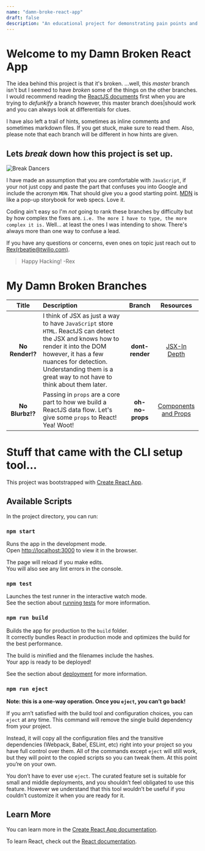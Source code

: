 ```yaml
---
name: "damn-broke-react-app"
draft: false
description: "An educational project for demonstrating pain points and common errors developers find when building ReactJS applications."
---
```


# Welcome to my Damn Broken React App

The idea behind this project is that it's broken. ...well, this *master* branch isn't but I seemed to have *broken* some of the things on the other branches. I would recommend reading the [ReactJS documents](https://reactjs.org/docs/getting-started.html) first when you are trying to *defunkify* a branch however, this master branch does|should work and you can always look at differentials for clues.

I have also left a trail of hints, sometimes as inline comments and sometimes markdown files. If you get stuck, make sure to read them. Also, please note that each branch will be different in how hints are given. 

## Lets *break* down how this project is set up. 

![Break Dancers](./readme-images/break-dancers.gif)

I have made an assumption that you are comfortable with `JavaScript`, if your not just copy and paste the part that confuses you into Google and include the acronym `MDN`. That should give you a good starting point. [MDN](https://developer.mozilla.org/en-US/) is like a pop-up storybook for web specs. Love it.

Coding ain't easy so I'm *not* going to rank these branches by difficulty but by how complex the fixes are. `i.e. The more I have to type, the more complex it is.` Well... at least the ones I was intending to show. There's always more than one way to confuse a lead. 

If you have any questions or concerns, even ones on topic just reach out to [Rex(rbeatie@twilio.com)](rbeatie@twilio.com).

> Happy Hacking! -Rex

# My Damn Broken Branches
| Title | Description | Branch | Resources | 
|:---:|:---|:----:|:---:|
|**No Render!?**| I think of JSX as just a way to have `JavaScript` store `HTML`. ReactJS can detect the JSX and knows how to render it into the DOM however, it has a few nuances for detection. Understanding them is a great way to not have to think about them later. | **dont-render** | [JSX-In Depth](https://reactjs.org/docs/jsx-in-depth.html) | 
|**No Blurbz!?**| Passing in `props` are a core part to how we build a ReactJS data flow. Let's give some `props` to React! Yea! Woot!| **oh-no-props** | [Components and Props](https://reactjs.org/docs/components-and-props.html)|


# Stuff that came with the CLI setup tool...

This project was bootstrapped with [Create React App](https://github.com/facebook/create-react-app).

## Available Scripts

In the project directory, you can run:

### `npm start`

Runs the app in the development mode.<br>
Open [http://localhost:3000](http://localhost:3000) to view it in the browser.

The page will reload if you make edits.<br>
You will also see any lint errors in the console.

### `npm test`

Launches the test runner in the interactive watch mode.<br>
See the section about [running tests](https://facebook.github.io/create-react-app/docs/running-tests) for more information.

### `npm run build`

Builds the app for production to the `build` folder.<br>
It correctly bundles React in production mode and optimizes the build for the best performance.

The build is minified and the filenames include the hashes.<br>
Your app is ready to be deployed!

See the section about [deployment](https://facebook.github.io/create-react-app/docs/deployment) for more information.

### `npm run eject`

**Note: this is a one-way operation. Once you `eject`, you can’t go back!**

If you arn’t satisfied with the build tool and configuration choices, you can `eject` at any time. This command will remove the single build dependency from your project.

Instead, it will copy all the configuration files and the transitive dependencies (Webpack, Babel, ESLint, etc) right into your project so you have full control over them. All of the commands except `eject` will still work, but they will point to the copied scripts so you can tweak them. At this point you’re on your own.

You don’t have to ever use `eject`. The curated feature set is suitable for small and middle deployments, and you shouldn’t feel obligated to use this feature. However we understand that this tool wouldn’t be useful if you couldn’t customize it when you are ready for it.

## Learn More

You can learn more in the [Create React App documentation](https://facebook.github.io/create-react-app/docs/getting-started).

To learn React, check out the [React documentation](https://reactjs.org/).
